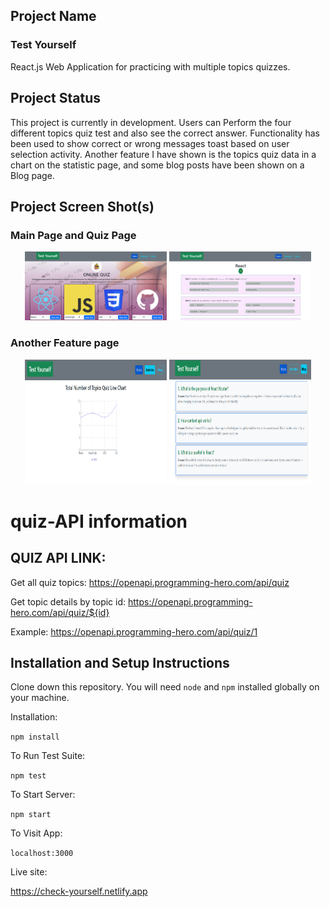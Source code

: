 ## Project Name

### Test Yourself

React.js Web Application for practicing with multiple topics quizzes.

## Project Status

This project is currently in development. Users can Perform the four different topics quiz test and also see the correct answer. Functionality has been used to show correct or wrong messages toast based on user selection activity.
Another feature I have shown is the topics quiz data in a chart on the statistic page, and some blog posts have been shown on a Blog page.

## Project Screen Shot(s) 

<h3>Main Page and Quiz Page</h3>
<p align="center">
  <img alt="Home page" src="./project_screen_shot/test_yourself1.png"  width="45%">
  <img alt="quiz page" src="./project_screen_shot/test_yourself2.png" width="45%">
</p>

<h3>Another Feature page</h3>
<p align="center">
  <img alt="statistics page" src="./project_screen_shot/test_yourself3.png" height="200" width="45%">
  <img alt="Blog page" src="./project_screen_shot/test_yourself4.png" height="200" width="45%">
<p>

# quiz-API information

## QUIZ API LINK: 
Get all quiz topics: https://openapi.programming-hero.com/api/quiz

Get topic details by topic id: https://openapi.programming-hero.com/api/quiz/${id}

Example: https://openapi.programming-hero.com/api/quiz/1


## Installation and Setup Instructions 

Clone down this repository. You will need `node` and `npm` installed globally on your machine.  

Installation:

`npm install`  

To Run Test Suite:  

`npm test`  

To Start Server:

`npm start`  

To Visit App:

`localhost:3000`  

Live site:

https://check-yourself.netlify.app
